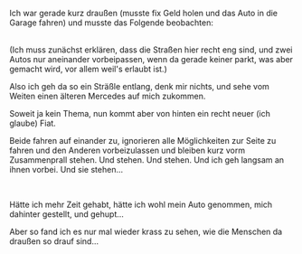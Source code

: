 <html><body><p>Ich war gerade kurz draußen (musste fix Geld holen und das Auto in die Garage fahren) und musste das Folgende beobachten:<br>

<br>

(Ich muss zunächst erklären, dass die Straßen hier recht eng sind, und zwei Autos nur aneinander vorbeipassen, wenn da gerade keiner parkt, was aber gemacht wird, vor allem weil's erlaubt ist.)<br>

Also ich geh da so ein Sträßle entlang, denk mir nichts, und sehe vom Weiten einen älteren Mercedes auf mich zukommen.<br>

Soweit ja kein Thema, nun kommt aber von hinten ein recht neuer (ich glaube) Fiat.<br>

Beide fahren auf einander zu, ignorieren alle Möglichkeiten zur Seite zu fahren und den Anderen vorbeizulassen und bleiben kurz vorm Zusammenprall stehen. Und stehen. Und stehen. Und ich geh langsam an ihnen vorbei. Und sie stehen...<br>

<br>

Hätte ich mehr Zeit gehabt, hätte ich wohl mein Auto genommen, mich dahinter gestellt, und gehupt...<br>

Aber so fand ich es nur mal wieder krass zu sehen, wie die Menschen da draußen so drauf sind...</p></body></html>